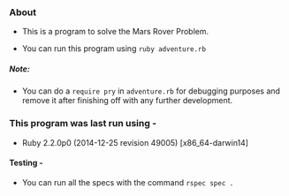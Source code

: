 ### About

* This is a program to solve the Mars Rover Problem.

* You can run this program using `ruby adventure.rb`

##### Note:

* You can do a `require pry` in `adventure.rb` for debugging purposes and remove it after finishing off with any further development.

### This program was last run using -

* Ruby 2.2.0p0 (2014-12-25 revision 49005) [x86_64-darwin14]

#### Testing -

* You can run all the specs with the command `rspec spec .`